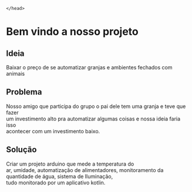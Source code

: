 <!DOCTYPE html>
<html lang="en">
    <head>
        <meta charset="UTF-8">
        <meta http-equiv="X-UA-Compatible" content="IE=edge">
        <meta name="viewport" content="width=device-width, initial-scale=1.0">

    </head>
<body>
    <h1>Bem vindo a nosso projeto</h1>
    <h2>Ideia</h2>
    <p>
        Baixar o preço de se automatizar granjas e ambientes fechados com animais
    </p>
    <h2>Problema</h2>
    <p>Nosso amigo que participa do grupo o pai dele tem uma granja e teve que fazer <br> um investimento alto pra automatizar algumas coisas e nossa ideia faria isso <br> acontecer com um investimento baixo.</p>
    <h2>Solução</h2>
    <p>Criar um projeto arduino que mede a temperatura do <br> ar, umidade, automatização de alimentadores, monitoramento da quantidade de água, sistema de Iluminação, <br> tudo monitorado por um aplicativo kotlin.</p>

</body>
</html>